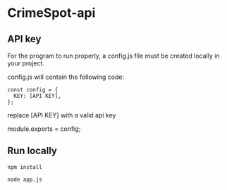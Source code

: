 # CrimeSpot-api

## API key

For the program to run properly, a config.js file must be created locally in your project.

config.js will contain the following code: 

```node
const config = {
  KEY: [API KEY],
};
```
replace [API KEY] with a valid api key

module.exports = config;

## Run locally

```node
npm install
```

```node
node app.js
```

